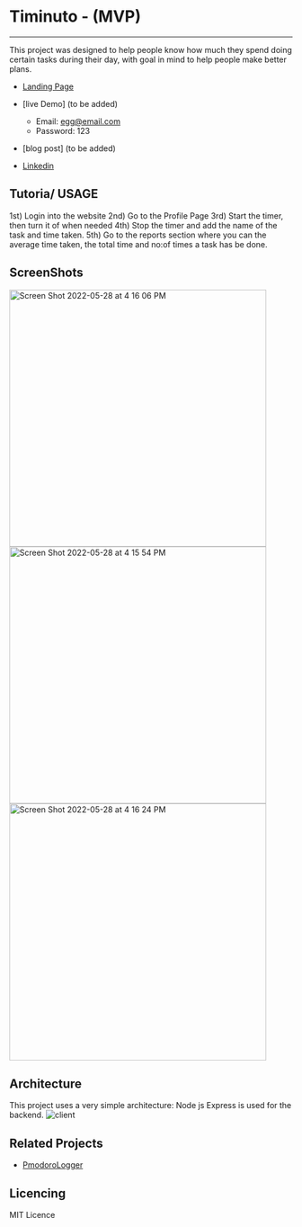 # Timinuto - (MVP)
 - - - -

This project was designed to help people know how much they spend doing certain tasks during their day, with goal in mind to help people make better plans.
* [Landing Page](https://avocadoclouds.github.io/timinuto-pages/) 
* [live Demo] (to be added)
    * Email: egg@email.com
    * Password: 123

* [blog post] (to be added)

* [Linkedin](https://www.linkedin.com/in/rihana-ali-saeid-68352b1bb/)

## Tutoria/ USAGE

1st) Login into the website
2nd) Go to the Profile Page
3rd) Start the timer, then turn it of when needed 
4th) Stop the timer and add the name of the task and time taken.
5th) Go to the reports section where you can the average time taken, the total time and no:of times a task has be done.

## ScreenShots
<img width="457" alt="Screen Shot 2022-05-28 at 4 16 06 PM" src="https://user-images.githubusercontent.com/75071112/171364591-7a5075af-4459-4e8b-847d-17557fdb7d5b.png">

<img width="457" alt="Screen Shot 2022-05-28 at 4 15 54 PM" src="https://user-images.githubusercontent.com/75071112/171364650-6f2c8dd0-c930-41f1-9915-8c3e80b45825.png">

<img width="457" alt="Screen Shot 2022-05-28 at 4 16 24 PM" src="https://user-images.githubusercontent.com/75071112/171364683-94b9c0fd-6140-4658-a291-abfcb448c5c7.png">



## Architecture 
This project uses a very simple architecture: Node js Express is used for the backend.
![client](https://user-images.githubusercontent.com/75071112/171365708-e2ccb8aa-bcf7-4a7e-9c45-adef3c9af02e.png)



## Related Projects
* [PmodoroLogger](https://github.com/zxch3n/PomodoroLogger)


## Licencing
MIT Licence
